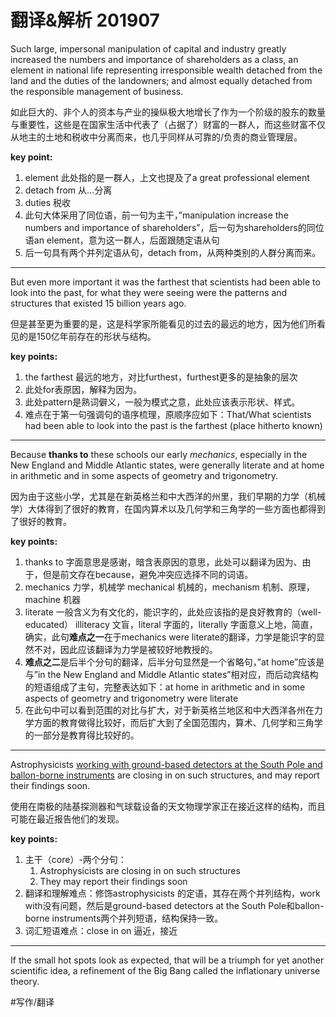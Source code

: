 # 翻译&解析 201907 #

Such large, impersonal manipulation of capital and industry greatly increased the numbers and importance of shareholders as a class, an element in national life representing irresponsible wealth detached from the land and the duties of the landowners; and almost equally detached from the responsible management of business.

如此巨大的、非个人的资本与产业的操纵极大地增长了作为一个阶级的股东的数量与重要性，这些是在国家生活中代表了（占据了）财富的一群人，而这些财富不仅从地主的土地和税收中分离而来，也几乎同样从可靠的/负责的商业管理层。

**key point:**

1. element 此处指的是一群人，上文也提及了a great professional element 
2. detach from 从...分离
3. duties 税收
4. 此句大体采用了同位语，前一句为主干，”manipulation increase the numbers and importance of shareholders”，后一句为shareholders的同位语an element，意为这一群人，后面跟随定语从句
5. 后一句具有两个并列定语从句，detach from，从两种类别的人群分离而来。

------

But even more important it was the farthest that scientists had been able to look into the past, for what they were seeing were the patterns and structures that existed 15 billion years ago.

但是甚至更为重要的是，这是科学家所能看见的过去的最远的地方，因为他们所看见的是150亿年前存在的形状与结构。

**key points:**

1. the farthest 最远的地方，对比furthest，furthest更多的是抽象的层次
2. 此处for表原因，解释为因为。
3. 此处pattern是熟词僻义，一般为模式之意，此处应该表示形状、样式。
4. 难点在于第一句强调句的语序梳理，原顺序应如下：That/What scientists had been able to look into the past is the farthest (place hitherto known)

------

Because **thanks to** these schools our early *mechanics*, especially in the New England and Middle Atlantic states, were generally literate and at home in arithmetic and in some aspects of geometry and trigonometry.

因为由于这些小学，尤其是在新英格兰和中大西洋的州里，我们早期的力学（机械学）大体得到了很好的教育，在国内算术以及几何学和三角学的一些方面也都得到了很好的教育。

**key points:**

1. thanks to 字面意思是感谢，暗含表原因的意思，此处可以翻译为因为、由于，但是前文存在because，避免冲突应选择不同的词语。
2. mechanics 力学，机械学 mechanical 机械的，mechanism 机制、原理，machine 机器
3. literate 一般含义为有文化的，能识字的，此处应该指的是良好教育的（well-educated） illiteracy 文盲，literal 字面的，literally 字面意义上地，简直，确实，此句**难点之一**在于mechanics were literate的翻译，力学是能识字的显然不对，因此应该翻译为力学是被较好地教授的。
4. **难点之二**是后半个分句的翻译，后半分句显然是一个省略句，”at home”应该是与”in the New England and Middle Atlantic states”相对应，而后动宾结构的短语组成了主句，完整表达如下：at home in arithmetic and in some aspects of geometry and trigonometry were literate
5. 在此句中可以看到范围的对比与扩大，对于新英格兰地区和中大西洋各州在力学方面的教育做得比较好，而后扩大到了全国范围内，算术、几何学和三角学的一部分是教育得比较好的。

------

Astrophysicists <u>working with ground-based detectors at the South Pole and ballon-borne instruments</u> are closing in on such structures, and may report their findings soon.

使用在南极的陆基探测器和气球载设备的天文物理学家正在接近这样的结构，而且可能在最近报告他们的发现。

**key points:**

1. 主干（core）-两个分句：
   1. Astrophysicists are closing in on such structures
   2. They may report their findings soon
2. 翻译和理解难点：修饰astrophysicists 的定语，其存在两个并列结构，work with没有问题，然后是ground-based detectors at the South Pole和ballon-borne instruments两个并列短语，结构保持一致。
3. 词汇短语难点：close in on 逼近，接近

------

If the small hot spots look as expected, that will be a triumph for yet another scientific idea, a refinement of the Big Bang called the inflationary universe theory.


#写作/翻译